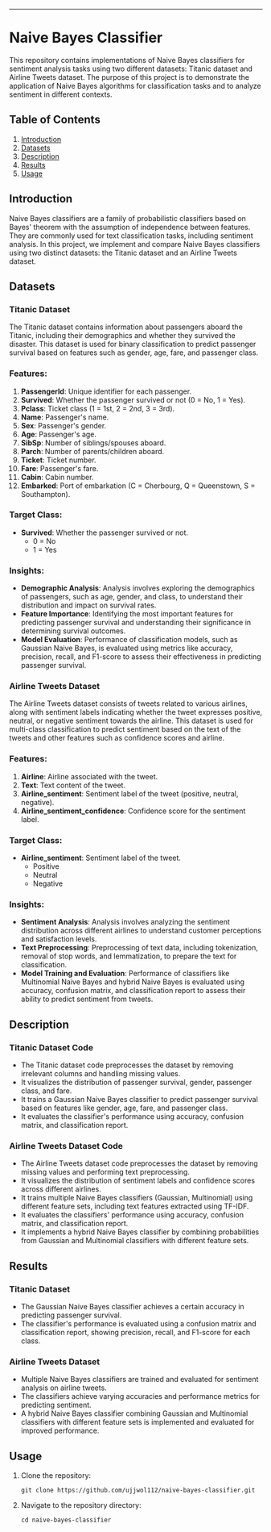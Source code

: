 ---

# Naive Bayes Classifier

This repository contains implementations of Naive Bayes classifiers for sentiment analysis tasks using two different datasets: Titanic dataset and Airline Tweets dataset. The purpose of this project is to demonstrate the application of Naive Bayes algorithms for classification tasks and to analyze sentiment in different contexts.

## Table of Contents
1. [Introduction](#introduction)
2. [Datasets](#datasets)
3. [Description](#description)
4. [Results](#results)
5. [Usage](#usage)

## Introduction

Naive Bayes classifiers are a family of probabilistic classifiers based on Bayes' theorem with the assumption of independence between features. They are commonly used for text classification tasks, including sentiment analysis. In this project, we implement and compare Naive Bayes classifiers using two distinct datasets: the Titanic dataset and an Airline Tweets dataset.

## Datasets

### Titanic Dataset
The Titanic dataset contains information about passengers aboard the Titanic, including their demographics and whether they survived the disaster. This dataset is used for binary classification to predict passenger survival based on features such as gender, age, fare, and passenger class.

### Features:
1. **PassengerId**: Unique identifier for each passenger.
2. **Survived**: Whether the passenger survived or not (0 = No, 1 = Yes).
3. **Pclass**: Ticket class (1 = 1st, 2 = 2nd, 3 = 3rd).
4. **Name**: Passenger's name.
5. **Sex**: Passenger's gender.
6. **Age**: Passenger's age.
7. **SibSp**: Number of siblings/spouses aboard.
8. **Parch**: Number of parents/children aboard.
9. **Ticket**: Ticket number.
10. **Fare**: Passenger's fare.
11. **Cabin**: Cabin number.
12. **Embarked**: Port of embarkation (C = Cherbourg, Q = Queenstown, S = Southampton).

### Target Class:
- **Survived**: Whether the passenger survived or not.
  - 0 = No
  - 1 = Yes

### Insights:
- **Demographic Analysis**: Analysis involves exploring the demographics of passengers, such as age, gender, and class, to understand their distribution and impact on survival rates.
- **Feature Importance**: Identifying the most important features for predicting passenger survival and understanding their significance in determining survival outcomes.
- **Model Evaluation**: Performance of classification models, such as Gaussian Naive Bayes, is evaluated using metrics like accuracy, precision, recall, and F1-score to assess their effectiveness in predicting passenger survival.

### Airline Tweets Dataset

The Airline Tweets dataset consists of tweets related to various airlines, along with sentiment labels indicating whether the tweet expresses positive, neutral, or negative sentiment towards the airline. This dataset is used for multi-class classification to predict sentiment based on the text of the tweets and other features such as confidence scores and airline.

### Features:
1. **Airline**: Airline associated with the tweet.
2. **Text**: Text content of the tweet.
3. **Airline_sentiment**: Sentiment label of the tweet (positive, neutral, negative).
4. **Airline_sentiment_confidence**: Confidence score for the sentiment label.

### Target Class:
- **Airline_sentiment**: Sentiment label of the tweet.
  - Positive
  - Neutral
  - Negative

### Insights:
- **Sentiment Analysis**: Analysis involves analyzing the sentiment distribution across different airlines to understand customer perceptions and satisfaction levels.
- **Text Preprocessing**: Preprocessing of text data, including tokenization, removal of stop words, and lemmatization, to prepare the text for classification.
- **Model Training and Evaluation**: Performance of classifiers like Multinomial Naive Bayes and hybrid Naive Bayes is evaluated using accuracy, confusion matrix, and classification report to assess their ability to predict sentiment from tweets.

## Description

### Titanic Dataset Code
- The Titanic dataset code preprocesses the dataset by removing irrelevant columns and handling missing values.
- It visualizes the distribution of passenger survival, gender, passenger class, and fare.
- It trains a Gaussian Naive Bayes classifier to predict passenger survival based on features like gender, age, fare, and passenger class.
- It evaluates the classifier's performance using accuracy, confusion matrix, and classification report.

### Airline Tweets Dataset Code
- The Airline Tweets dataset code preprocesses the dataset by removing missing values and performing text preprocessing.
- It visualizes the distribution of sentiment labels and confidence scores across different airlines.
- It trains multiple Naive Bayes classifiers (Gaussian, Multinomial) using different feature sets, including text features extracted using TF-IDF.
- It evaluates the classifiers' performance using accuracy, confusion matrix, and classification report.
- It implements a hybrid Naive Bayes classifier by combining probabilities from Gaussian and Multinomial classifiers with different feature sets.

## Results

### Titanic Dataset
- The Gaussian Naive Bayes classifier achieves a certain accuracy in predicting passenger survival.
- The classifier's performance is evaluated using a confusion matrix and classification report, showing precision, recall, and F1-score for each class.

### Airline Tweets Dataset
- Multiple Naive Bayes classifiers are trained and evaluated for sentiment analysis on airline tweets.
- The classifiers achieve varying accuracies and performance metrics for predicting sentiment.
- A hybrid Naive Bayes classifier combining Gaussian and Multinomial classifiers with different feature sets is implemented and evaluated for improved performance.

## Usage

1. Clone the repository:
   ```
   git clone https://github.com/ujjwol112/naive-bayes-classifier.git
   ```
2. Navigate to the repository directory:
   ```
   cd naive-bayes-classifier
   ```
